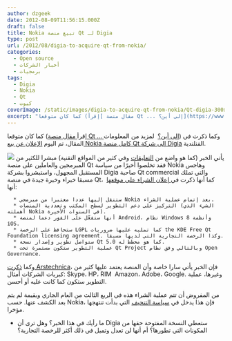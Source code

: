 ```yaml
---
author: dzgeek
date: 2012-08-09T11:56:15.000Z
draft: false
title: Nokia تبيع منصة Qt لـ Digia
type: post
url: /2012/08/digia-to-acquire-qt-from-nokia/
categories:
  - Open source
  - أخبار الشركات
  - برمجيات
tags:
  - Digia
  - Nokia
  - Qt
  - كيوت
coverImage: /static/images/digia-to-acquire-qt-from-nokia/Qt-digia-300x141.jpg
excerpt: "كما كان متوقعا (إقرأ[ مقال منصة Qt ... إلى أين؟](https://www.it-scoop.com/2012/08/the-future-of-qt/)\_ لمزيد من المعلومات) وكما ذكرت في المقال، تم اليوم [الإعلان عن بيع Nokia كامل منصة Qt إلى شركة Digia](http://blog.qt.nokia.com/2012/08/09/investment-in-qt-planned-to-continue-digia/) الفنلندية.\n\n أنها:\n\n~~~\n  * ستنقل إليها عددا معتبرا من مبرمجي Nokia"
---
```

كما كان متوقعا (إقرأ[ مقال منصة Qt ... إلى أين؟](https://www.it-scoop.com/2012/08/the-future-of-qt/)  لمزيد من المعلومات) وكما ذكرت في المقال، تم اليوم [الإعلان عن بيع Nokia كامل منصة Qt إلى شركة Digia](http://blog.qt.nokia.com/2012/08/09/investment-in-qt-planned-to-continue-digia/) الفنلندية.

![](/static/images/digia-to-acquire-qt-from-nokia/Qt-digia-300x141.jpg) يأتي الخبر (كما هو واضع من [التعليقات](http://blog.qt.nokia.com/2012/08/09/investment-in-qt-planned-to-continue-digia/) وفي كثير من المواقع التقنية) مبشرا للكثير من المبرمجين والعاملين على منصة Qt فقد تخلصوا أخيرًا من سياسة Nokia وهاجس المستقبل المجهول، واستبشروا بشركة Digia صاحبة Qt commercial والتي تملك مسبقا خبراء وخبرة جيدة في منصة Qt،  كما أنها ذكرت في[ إعلان الشراء على موقعها](http://www.digia.com/en/Home/Company/Press/2012/Digia-to-acquire-Qt-from-Nokia/) أنها:

~~~
  * ستنقل إليها عددا معتبرا من مبرمجي Nokia بعد إتمام عملية الشراء.
  * التركيز على دعم التطوير لسطح المكتب وتعددية المنصات (الشيء الذي أهملته Nokia في السنوات الأخيرة).
  * أنها ستفعّل على الفور دعما لمنصة Android، نظام Windows 8 وأنظمة iOS.
  * ستحافظ على الرخصة LGPL كما تمليه عليها ضروريات the KDE Free Qt Foundation licensing agreement. وكذا الرخصة التجارية التي لديها مسبقا.
  * ستواصل تطوير وإصدار نسخة Qt 5.0 كما هو مخطط له.
  * عملية التطوير ستكون مستمرة تحت Qt Project وبالتالي وفق نظام Open Governance.
~~~

وكما [ذكرت Arstechnica](http://arstechnica.com/information-technology/2011/03/future-of-qt-brighter-after-digia-buys-licensing-biz-from-nokia/)، فإن الخبر يأتي سارا خاصة وأن المنصة يعتمد عليها كثير من كبريات الشركات أمثال: Skype، HP، RIM  Amazon، Adobe، Google. وغيرها، عملية التطوير ستكون كما كانت عليه أو أحسن.

من المفروض أن تتم عملية الشراء هذه في الربع الثالث من العام الجاري وبقيمة لم يتم بعد الكشف عنها. حسب Nokia، فإن هذا يدخل في [سياسة التنحيف](http://press.nokia.com/2012/06/14/nokia-sharpens-strategy-and-provides-updates-to-its-targets-and-outlook/) التي بدأت تنتهجها مؤخرا.

-   ما رأيك في هذا الخبر؟ وهل ترى أن Digia ستعطي النسخة المفتوحة حقها من المكونات التي تطورها؟ أم أنها لن تعدل وتميل في ذلك أكثر للرخصة التجارية؟
